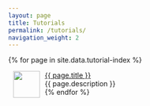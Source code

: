 ```yaml
---
layout: page
title: Tutorials
permalink: /tutorials/
navigation_weight: 2
---
```


{% for page in site.data.tutorial-index %}
  <div class="container">
    <div id="left">
      <img src="{{ page.image }}" style="margin: 0px 10px" width="54" height="54" align="left"/>
    </div>  
    <div id="right">
      <a href="{{ page.url }}">{{ page.title }}</a><br>
      {{ page.description }}
      <br>
    </div>  
  </div>   
{% endfor %}
<br><br>
